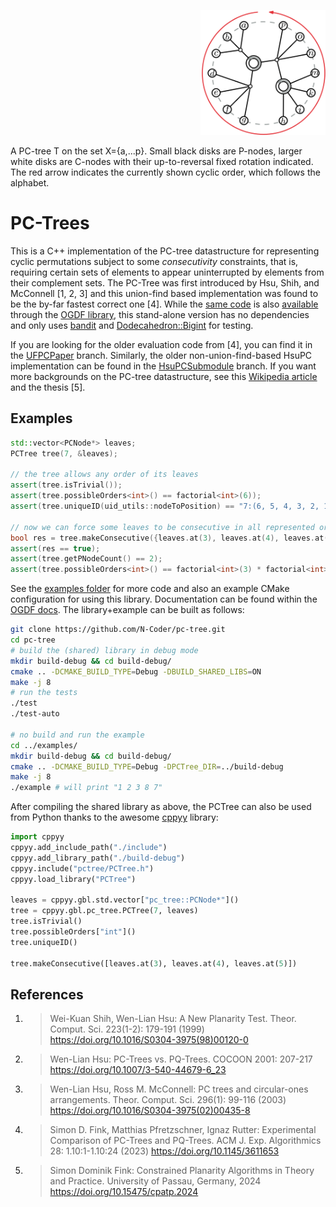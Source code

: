 <p align="right" width="200px">
<img src="examples/figure.svg" width="200px"/>

A PC-tree T on the set X={a,...p}.
Small black disks are P-nodes, larger white disks are C-nodes with their up-to-reversal fixed rotation indicated.
The red arrow indicates the currently shown cyclic order, which follows the alphabet.
</p>

# PC-Trees

This is a C++ implementation of the PC-tree datastructure for representing cyclic permutations subject to some *consecutivity* constraints, that is, requiring certain sets of elements to appear uninterrupted by elements from their complement sets.
The PC-Tree was first introduced by Hsu, Shih, and McConnell \[1, 2, 3\] and this union-find based implementation was found to be the by-far fastest correct one \[4\].
While the [same code](https://github.com/ogdf/ogdf/tree/master/src/ogdf/basic/pctree) is also [available](https://ogdf.netlify.app/classogdf_1_1pc__tree_1_1_p_c_tree.html) through the [OGDF library](https://github.com/ogdf/ogdf), 
this stand-alone version has no dependencies and only uses [bandit](https://github.com/banditcpp/bandit) and [Dodecahedron::Bigint](https://github.com/kasparsklavins/bigint) for testing.

If you are looking for the older evaluation code from \[4\], you can find it in the [UFPCPaper](https://github.com/N-Coder/pc-tree/tree/UFPCPaper) branch.
Similarly, the older non-union-find-based HsuPC implementation can be found in the [HsuPCSubmodule](https://github.com/N-Coder/pc-tree/tree/HsuPCSubmodule) branch.
If you want more backgrounds on the PC-tree datastructure, see this [Wikipedia article](https://en.wikipedia.org/wiki/PQ_tree) and the thesis \[5\].


## Examples

```c++
std::vector<PCNode*> leaves;
PCTree tree(7, &leaves);

// the tree allows any order of its leaves
assert(tree.isTrivial());
assert(tree.possibleOrders<int>() == factorial<int>(6));
assert(tree.uniqueID(uid_utils::nodeToPosition) == "7:(6, 5, 4, 3, 2, 1, 0)");

// now we can force some leaves to be consecutive in all represented orders
bool res = tree.makeConsecutive({leaves.at(3), leaves.at(4), leaves.at(5)});
assert(res == true);
assert(tree.getPNodeCount() == 2);
assert(tree.possibleOrders<int>() == factorial<int>(3) * factorial<int>(4));
```
See the [examples folder](./examples) for more code and also an example CMake configuration for using this library.
Documentation can be found within the [OGDF docs](https://ogdf.netlify.app/classogdf_1_1pc__tree_1_1_p_c_tree.html).
The library+example can be built as follows:
```bash
git clone https://github.com/N-Coder/pc-tree.git
cd pc-tree
# build the (shared) library in debug mode
mkdir build-debug && cd build-debug/
cmake .. -DCMAKE_BUILD_TYPE=Debug -DBUILD_SHARED_LIBS=ON
make -j 8
# run the tests
./test
./test-auto

# no build and run the example
cd ../examples/
mkdir build-debug && cd build-debug/
cmake .. -DCMAKE_BUILD_TYPE=Debug -DPCTree_DIR=../build-debug
make -j 8
./example # will print "1 2 3 8 7"
```

After compiling the shared library as above, the PCTree can also be used from Python thanks to the awesome [cppyy](https://github.com/wlav/cppyy) library:

```python
import cppyy
cppyy.add_include_path("./include")
cppyy.add_library_path("./build-debug")
cppyy.include("pctree/PCTree.h")
cppyy.load_library("PCTree")

leaves = cppyy.gbl.std.vector["pc_tree::PCNode*"]()
tree = cppyy.gbl.pc_tree.PCTree(7, leaves)
tree.isTrivial()
tree.possibleOrders["int"]()
tree.uniqueID()

tree.makeConsecutive([leaves.at(3), leaves.at(4), leaves.at(5)])
```

## References

1. >Wei-Kuan Shih, Wen-Lian Hsu:
    A New Planarity Test.
    Theor. Comput. Sci. 223(1-2): 179-191 (1999)
    https://doi.org/10.1016/S0304-3975(98)00120-0

2. >Wen-Lian Hsu:
    PC-Trees vs. PQ-Trees.
    COCOON 2001: 207-217
    https://doi.org/10.1007/3-540-44679-6_23

3. >Wen-Lian Hsu, Ross M. McConnell:
    PC trees and circular-ones arrangements.
    Theor. Comput. Sci. 296(1): 99-116 (2003)
    https://doi.org/10.1016/S0304-3975(02)00435-8

4. >Simon D. Fink, Matthias Pfretzschner, Ignaz Rutter:
    Experimental Comparison of PC-Trees and PQ-Trees.
    ACM J. Exp. Algorithmics 28: 1.10:1-1.10:24 (2023)
    https://doi.org/10.1145/3611653

5. >Simon Dominik Fink:
    Constrained Planarity Algorithms in Theory and Practice.
    University of Passau, Germany, 2024
    https://doi.org/10.15475/cpatp.2024
